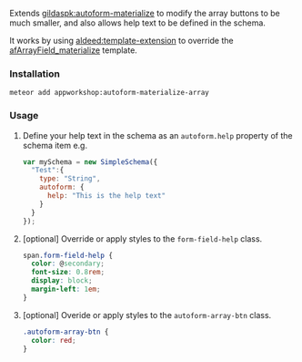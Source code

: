 Extends [gildaspk:autoform-materialize](https://github.com/djhi/meteor-autoform-materialize/) to modify the array
buttons to be much smaller, and also allows help text to be
defined in the schema.

It works by using [aldeed:template-extension]() to override the
[afArrayField_materialize](https://github.com/djhi/meteor-autoform-materialize/blob/master/components/afArrayField/afArrayField.html) template.

### Installation

    meteor add appworkshop:autoform-materialize-array

### Usage

1. Define your help text in the schema as an ```autoform.help```
property of the schema item e.g.

    ```js
    var mySchema = new SimpleSchema({
      "Test":{
        type: "String",
        autoform: {
          help: "This is the help text"
        }
      }
    });
    ```

2. [optional] Override or apply styles to the ```form-field-help``` class.

    ```css
    span.form-field-help {
      color: @secondary;
      font-size: 0.8rem;
      display: block;
      margin-left: 1em;
    }

    ```

3. [optional] Overide or apply styles to the ```autoform-array-btn``` class.

    ```css
    .autoform-array-btn {
      color: red;
    }

    ```